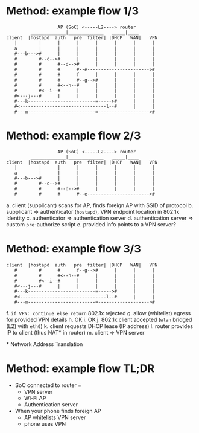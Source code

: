 # Method: example flow 1/3


```
                   AP (SoC) <-----L2----> router
         _____________|_____________   _____|____
client  |hostapd  auth   pre  filter| |DHCP   WAN|   VPN
   |        |      |      |      |      |      |      |
   a        |      |      |      |      |      |      |
   #---b--->#      |      |      |      |      |      |
   #        #--c-->#      |      |      |      |      |
   #        #      #--d-->#      |      |      |      |
   #        #      #      #--e----------------------->#
   #        #      #      f      |      |      |      |
   #        #      #      #--g-->#      |      |      |
   #        #      #<--h--#      |      |      |      |
   #        #<--i--#      |      |      |      |      |
   #<---j---#      |      |      |      |      |      |
   #---k-------------------------=----->#      |      |
   #<--------------------------------l--#      |      |
   #---m-------------------------=------------------->#
```


# Method: example flow 2/3


```
                   AP (SoC) <-----L2----> router
         _____________|_____________   _____|____
client  |hostapd  auth   pre  filter| |DHCP   WAN|   VPN
   |        |      |      |      |      |      |      |
   a        |      |      |      |      |      |      |
   #---b--->#      |      |      |      |      |      |
   #        #--c-->#      |      |      |      |      |
   #        #      #--d-->#      |      |      |      |
   #        #      #      #--e----------------------->#
```

a. client (supplicant) scans for AP, finds foreign AP with SSID of protocol
b. supplicant => authenticator (`hostapd`), VPN endpoint location in 802.1x identity
c. authenticator => authentication server
d. authentication server => custom `pre`-authorize script
e. provided info points to a VPN server?

# Method: example flow 3/3


```
client  |hostapd  auth   pre  filter| |DHCP   WAN|   VPN
   #        #      #      f--g-->#      |      |      |
   #        #      #<--h--#      |      |      |      |
   #        #<--i--#      |      |      |      |      |
   #<---j---#      |      |      |      |      |      |
   #---k-------------------------=----->#      |      |
   #<--------------------------------l--#      |      |
   #---m-------------------------=------------------->#
```

f. `if VPN: continue else return` 802.1x rejected
g. allow (whitelist) egress for provided VPN details
h. OK
i. OK
j. 802.1x client accepted (`wlan` bridged (L2) with `eth0`)
k. client requests DHCP lease (IP address)
l. router provides IP to client (thus NAT* in router)
m. client => VPN server

\* Network Address Translation

# Method: example flow TL;DR

- SoC connected to router =
  - VPN server
  - Wi-Fi AP
  - Authentication server
- When your phone finds foreign AP
  - AP whitelists VPN server
  - phone uses VPN

